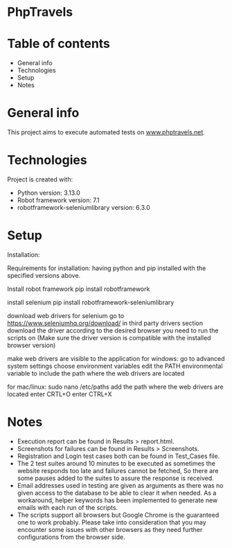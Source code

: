 # PhpTravels
# Table of contents
- General info
- Technologies
- Setup
- Notes
# General info
This project aims to execute automated tests on www.phptravels.net.

# Technologies
Project is created with:

- Python version: 3.13.0
- Robot framework version: 7.1
- robotframework-seleniumlibrary version: 6.3.0
# Setup
Installation:

Requirements for installation:
having python and pip installed with the specified versions above.

Install robot framework
pip install robotframework

install selenium
pip install robotframework-seleniumlibrary

download web drivers for selenium
go to https://www.seleniumhq.org/download/
in third party drivers section download the driver according to the desired browser you need to run the scripts on
(Make sure the driver version is compatible with the installed browser version)

make web drivers are visible to the application
for windows:
go to advanced system settings
choose environment variables
edit the PATH environmental variable to include the path where the web drivers are located

for mac/linux:
sudo nano /etc/paths
add the path where the web drivers are located
enter CRTL+O
enter CTRL+X

# Notes
- Execution report can be found in Results > report.html.
- Screenshots for failures can be found in Results > Screenshots.
- Registration and Login test cases both can be found in Test_Cases file.
- The 2 test suites around 10 minutes to be executed as sometimes the website responds too late and failures cannot be fetched, So there are some pauses added to the suites to assure the response is received.
- Email addresses used in testing are given as arguments as there was no given access to the database to be able to clear it when needed. As a workaround, helper keywords has been implemented to generate new emails with each run of the scripts.
- The scripts support all browsers but Google Chrome is the guaranteed one to work probably. Please take into consideration that you may encounter some issues with other browsers as they need further configurations from the browser side.
